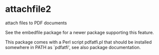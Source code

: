 # attachfile2
attach files to PDF documents



See the embedfile package for a newer package supporting this feature.


This package comes with a Perl script pdfatfi.pl
that should be installed somewhere in PATH as `pdfatfi', see also
package documentation.
